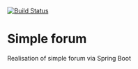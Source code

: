 [![Build Status](https://travis-ci.org/BaikovSergey/job4j_forum.svg?branch=main)](https://travis-ci.org/BaikovSergey/job4j_forum)

# Simple forum
Realisation of simple forum via Spring Boot
